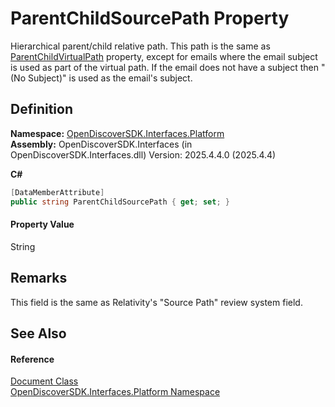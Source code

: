 # ParentChildSourcePath Property


Hierarchical parent/child relative path. This path is the same as <a href="0fb8fc1f-a307-c23b-30b1-c582657fca15">ParentChildVirtualPath</a> property, except for emails where the email subject is used as part of the virtual path. If the email does not have a subject then "(No Subject)" is used as the email's subject.



## Definition
**Namespace:** <a href="a1e65d49-050f-842a-426e-ba8aab188009">OpenDiscoverSDK.Interfaces.Platform</a>  
**Assembly:** OpenDiscoverSDK.Interfaces (in OpenDiscoverSDK.Interfaces.dll) Version: 2025.4.4.0 (2025.4.4)

**C#**
``` C#
[DataMemberAttribute]
public string ParentChildSourcePath { get; set; }
```



#### Property Value
String

## Remarks

This field is the same as Relativity's "Source Path" review system field.


## See Also


#### Reference
<a href="1ada9969-add0-f951-f601-f7107618fb9d">Document Class</a>  
<a href="a1e65d49-050f-842a-426e-ba8aab188009">OpenDiscoverSDK.Interfaces.Platform Namespace</a>  
